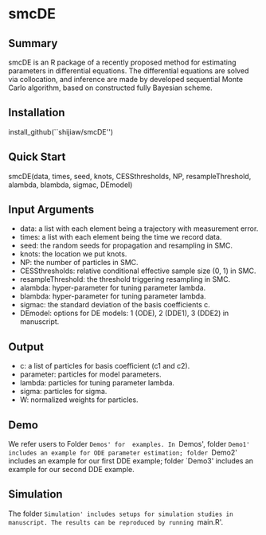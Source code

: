 # smcDE

Summary
-------
smcDE is an R package of a recently proposed method  for estimating parameters in differential equations. The differential equations are solved via collocation, and inference are made by developed sequential Monte Carlo algorithm, based on constructed fully Bayesian scheme. 



Installation
------------
install_github(``shijiaw/smcDE'')

Quick Start
------------
smcDE(data, times, seed, knots, CESSthresholds, NP, resampleThreshold, alambda, blambda, sigmac, DEmodel)

Input Arguments
-----
- data: a list with each element being a trajectory with measurement error.
- times: a list with each element being the time we record data.
- seed: the random seeds for propagation and resampling in SMC.
- knots: the location we put knots.
- NP: the number of particles in SMC.
- CESSthresholds: relative conditional effective sample size (0, 1) in SMC.
- resampleThreshold: the threshold triggering resampling in SMC.
- alambda: hyper-parameter for tuning parameter lambda.
- blambda: hyper-parameter for tuning parameter lambda.
- sigmac: the standard deviation of the basis coefficients c.
- DEmodel: options for DE models: 1 (ODE), 2 (DDE1), 3 (DDE2) in manuscript.

Output
-----
- c: a list of particles for basis coefficient (c1 and c2).
- parameter: particles for model parameters.
- lambda: particles for tuning parameter lambda. 
- sigma: particles for sigma.
- W: normalized weights for particles.

Demo
-----
We refer users to Folder `Demos' for  examples. In `Demos', folder `Demo1' includes an example for ODE parameter estimation; folder `Demo2' includes an example for our first DDE example; folder `Demo3' includes an example for our second DDE example. 

Simulation
-----
The folder `Simulation' includes setups for simulation studies in manuscript. The results can be reproduced by running `main.R'.

